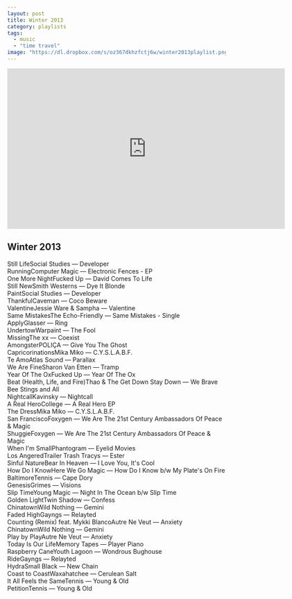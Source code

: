 ```yaml
---
layout: post
title: Winter 2013
category: playlists
tags: 
  - music
  - "time travel"
image: "https://dl.dropbox.com/s/oz367dkhzfctj6w/winter2013playlist.png"
---
```


<iframe width="640" height="370" src="https://rd.io/i/QXaYuDNDioI/" frameborder="0">&nbsp;</iframe>

<div class="playlist"><h2>Winter 2013</h2> <div class="playlist-track"><span class="track-name">Still Life</span><span class="track-artist">Social Studies</span><span class="track-album"> — Developer</span></div><div class="playlist-track"><span class="track-name">Running</span><span class="track-artist">Computer Magic</span><span class="track-album"> — Electronic Fences - EP</span></div><div class="playlist-track"><span class="track-name">One More Night</span><span class="track-artist">Fucked Up</span><span class="track-album"> — David Comes To Life</span></div><div class="playlist-track"><span class="track-name">Still New</span><span class="track-artist">Smith Westerns</span><span class="track-album"> — Dye It Blonde</span></div><div class="playlist-track"><span class="track-name">Paint</span><span class="track-artist">Social Studies</span><span class="track-album"> — Developer</span></div><div class="playlist-track"><span class="track-name">Thankful</span><span class="track-artist">Caveman</span><span class="track-album"> — Coco Beware</span></div><div class="playlist-track"><span class="track-name">Valentine</span><span class="track-artist">Jessie Ware &amp; Sampha</span><span class="track-album"> — Valentine</span></div><div class="playlist-track"><span class="track-name">Same Mistakes</span><span class="track-artist">The Echo-Friendly</span><span class="track-album"> — Same Mistakes - Single</span></div><div class="playlist-track"><span class="track-name">Apply</span><span class="track-artist">Glasser</span><span class="track-album"> — Ring</span></div><div class="playlist-track"><span class="track-name">Undertow</span><span class="track-artist">Warpaint</span><span class="track-album"> — The Fool</span></div><div class="playlist-track"><span class="track-name">Missing</span><span class="track-artist">The xx</span><span class="track-album"> — Coexist</span></div><div class="playlist-track"><span class="track-name">Amongster</span><span class="track-artist">POLIÇA</span><span class="track-album"> — Give You The Ghost</span></div><div class="playlist-track"><span class="track-name">Capricorinations</span><span class="track-artist">Mika Miko</span><span class="track-album"> — C.Y.S.L.A.B.F.</span></div><div class="playlist-track"><span class="track-name">Te Amo</span><span class="track-artist">Atlas Sound</span><span class="track-album"> — Parallax</span></div><div class="playlist-track"><span class="track-name">We Are Fine</span><span class="track-artist">Sharon Van Etten</span><span class="track-album"> — Tramp</span></div><div class="playlist-track"><span class="track-name">Year Of The Ox</span><span class="track-artist">Fucked Up</span><span class="track-album"> — Year Of The Ox</span></div><div class="playlist-track"><span class="track-name">Beat (Health, Life, and Fire)</span><span class="track-artist">Thao &amp; The Get Down Stay Down</span><span class="track-album"> — We Brave Bee Stings and All</span></div><div class="playlist-track"><span class="track-name">Nightcall</span><span class="track-artist">Kavinsky</span><span class="track-album"> — Nightcall</span></div><div class="playlist-track"><span class="track-name">A Real Hero</span><span class="track-artist">College</span><span class="track-album"> — A Real Hero EP</span></div><div class="playlist-track"><span class="track-name">The Dress</span><span class="track-artist">Mika Miko</span><span class="track-album"> — C.Y.S.L.A.B.F.</span></div><div class="playlist-track"><span class="track-name">San Francisco</span><span class="track-artist">Foxygen</span><span class="track-album"> — We Are The 21st Century Ambassadors Of Peace &amp; Magic</span></div><div class="playlist-track"><span class="track-name">Shuggie</span><span class="track-artist">Foxygen</span><span class="track-album"> — We Are The 21st Century Ambassadors Of Peace &amp; Magic</span></div><div class="playlist-track"><span class="track-name">When I'm Small</span><span class="track-artist">Phantogram</span><span class="track-album"> — Eyelid Movies</span></div><div class="playlist-track"><span class="track-name">Los Angered</span><span class="track-artist">Trailer Trash Tracys</span><span class="track-album"> — Ester</span></div><div class="playlist-track"><span class="track-name">Sinful Nature</span><span class="track-artist">Bear In Heaven</span><span class="track-album"> — I Love You, It's Cool</span></div><div class="playlist-track"><span class="track-name">How Do I Know</span><span class="track-artist">Here We Go Magic</span><span class="track-album"> — How Do I Know b/w My Plate's On Fire</span></div><div class="playlist-track"><span class="track-name">Baltimore</span><span class="track-artist">Tennis</span><span class="track-album"> — Cape Dory</span></div><div class="playlist-track"><span class="track-name">Genesis</span><span class="track-artist">Grimes</span><span class="track-album"> — Visions</span></div><div class="playlist-track"><span class="track-name">Slip Time</span><span class="track-artist">Young Magic</span><span class="track-album"> — Night In The Ocean b/w Slip Time</span></div><div class="playlist-track"><span class="track-name">Golden Light</span><span class="track-artist">Twin Shadow</span><span class="track-album"> — Confess</span></div><div class="playlist-track"><span class="track-name">Chinatown</span><span class="track-artist">Wild Nothing</span><span class="track-album"> — Gemini</span></div><div class="playlist-track"><span class="track-name">Faded High</span><span class="track-artist">Gayngs</span><span class="track-album"> — Relayted</span></div><div class="playlist-track"><span class="track-name">Counting (Remix) feat. Mykki Blanco</span><span class="track-artist">Autre Ne Veut</span><span class="track-album"> — Anxiety</span></div><div class="playlist-track"><span class="track-name">Chinatown</span><span class="track-artist">Wild Nothing</span><span class="track-album"> — Gemini</span></div><div class="playlist-track"><span class="track-name">Play by Play</span><span class="track-artist">Autre Ne Veut</span><span class="track-album"> — Anxiety</span></div><div class="playlist-track"><span class="track-name">Today Is Our Life</span><span class="track-artist">Memory Tapes</span><span class="track-album"> — Player Piano</span></div><div class="playlist-track"><span class="track-name">Raspberry Cane</span><span class="track-artist">Youth Lagoon</span><span class="track-album"> — Wondrous Bughouse</span></div><div class="playlist-track"><span class="track-name">Ride</span><span class="track-artist">Gayngs</span><span class="track-album"> — Relayted</span></div><div class="playlist-track"><span class="track-name">Hydra</span><span class="track-artist">Small Black</span><span class="track-album"> — New Chain</span></div><div class="playlist-track"><span class="track-name">Coast to Coast</span><span class="track-artist">Waxahatchee</span><span class="track-album"> — Cerulean Salt</span></div><div class="playlist-track"><span class="track-name">It All Feels the Same</span><span class="track-artist">Tennis</span><span class="track-album"> — Young &amp; Old</span></div><div class="playlist-track"><span class="track-name">Petition</span><span class="track-artist">Tennis</span><span class="track-album"> — Young &amp; Old</span></div></div>